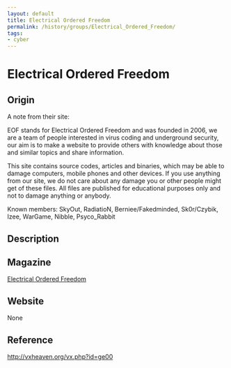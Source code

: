 ```yaml
---
layout: default
title: Electrical Ordered Freedom
permalink: /history/groups/Electrical_Ordered_Freedom/
tags:
- cyber
---
```


Electrical Ordered Freedom
==========================

Origin
------
A note from their site:

EOF stands for Electrical Ordered Freedom and was founded in 2006, we are a team of people interested in virus coding and underground security, our aim is to make a website to provide others with knowledge about those and similar topics and share information.

This site contains source codes, articles and binaries, which may be able to damage computers, mobile phones and other devices. If you use anything from our site, we do not care about any damage you or other people might get of these files. All files are published for educational purposes only and not to damage anything or anybody.

Known members: SkyOut, RadiatioN, Berniee/Fakedminded, Sk0r/Czybik, Izee, WarGame, Nibble, Psyco_Rabbit

Description
-----------

Magazine
--------
[Electrical Ordered Freedom](http://vxheaven.org/vx.php?id=ze02)

Website
-------
None

Reference
---------
http://vxheaven.org/vx.php?id=ge00
